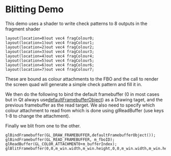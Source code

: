 # Blitting Demo

This demo uses a shader to write check patterns to 8 outputs in the fragment shader

```
layout(location=0)out vec4 fragColour0;
layout(location=1)out vec4 fragColour1;
layout(location=2)out vec4 fragColour2;
layout(location=3)out vec4 fragColour3;
layout(location=4)out vec4 fragColour4;
layout(location=5)out vec4 fragColour5;
layout(location=6)out vec4 fragColour6;
layout(location=7)out vec4 fragColour7;
```

These are bound as colour attachments to the FBO and the call to render the screen quad will generate a simple check pattern and fill it in.

We then do the following to bind the default framebuffer (0 in most cases but in Qt always use[defaultFramebufferObject](http://doc.qt.io/qt-5/qopenglcontext.html#defaultFramebufferObject)) as a Drawing taget, and the previous framebuffer as the read target. We also need to specify which colour attachment to read from which is done using glReadBuffer (use keys 1-8 to change the attachment). 

Finally we blit from one to the other.

```
glBindFramebuffer(GL_DRAW_FRAMEBUFFER,defaultFramebufferObject());
glBindFramebuffer(GL_READ_FRAMEBUFFER, m_fboID);
glReadBuffer(GL_COLOR_ATTACHMENT0+m_bufferIndex);
glBlitFramebuffer(0,0,m_win.width,m_win.height,0,0,m_win.width,m_win.height,GL_COLOR_BUFFER_BIT,GL_NEAREST);
```
